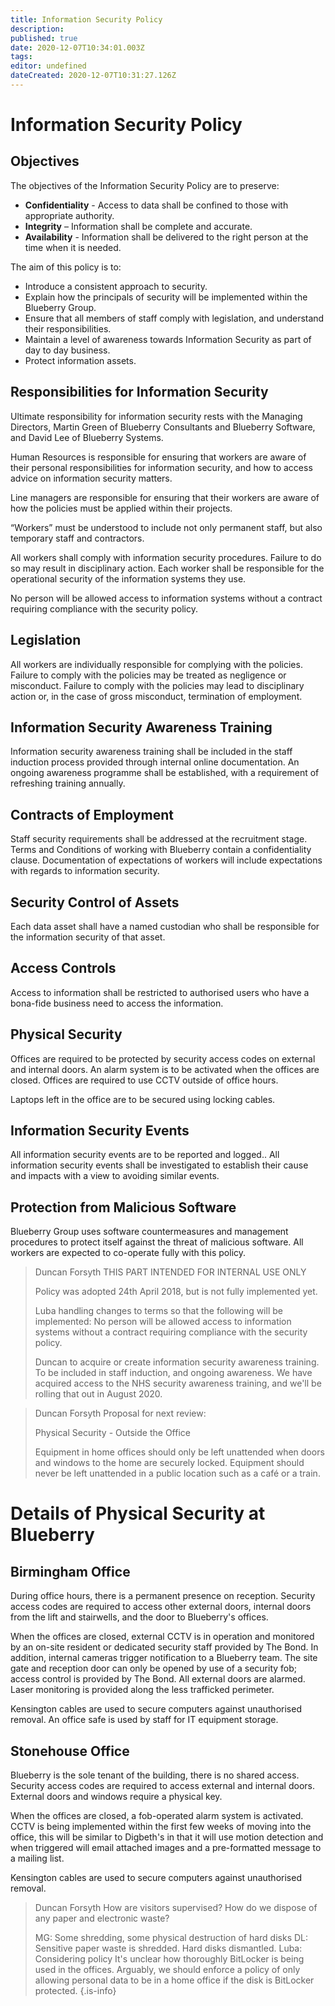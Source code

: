 ```yaml
---
title: Information Security Policy
description: 
published: true
date: 2020-12-07T10:34:01.003Z
tags: 
editor: undefined
dateCreated: 2020-12-07T10:31:27.126Z
---
```


# Information Security Policy

## Objectives 

The objectives of the Information Security Policy are to preserve:

- **Confidentiality** - Access to data shall be confined to those with appropriate authority. 
- **Integrity** – Information shall be complete and accurate.  
- **Availability** - Information shall be delivered to the right person at the time when it is needed.

The aim of this policy is to:

- Introduce a consistent approach to security.
- Explain how the principals of security will be implemented within the Blueberry Group.
- Ensure that all members of staff comply with legislation, and understand their responsibilities.
- Maintain a level of awareness towards Information Security as part of day to day business.
- Protect information assets.


## Responsibilities for Information Security

Ultimate responsibility for information security rests with the Managing Directors, Martin Green of Blueberry Consultants and Blueberry Software, and David Lee of Blueberry Systems. 

Human Resources is responsible for ensuring that workers are aware of their personal responsibilities for information security, and how to access advice on information security matters.

Line managers are responsible for ensuring that their workers are aware of how the policies must be applied within their projects.



“Workers” must be understood to include not only permanent staff, but also temporary staff and contractors.

All workers shall comply with information security procedures. Failure to do so may result in disciplinary action. Each worker shall be responsible for the operational security of the information systems they use.

No person will be allowed access to information systems  without a contract requiring compliance with the security policy.



## Legislation

All workers are individually responsible for complying with the policies. Failure to comply with the policies may be treated as negligence or misconduct. Failure to comply with the policies may lead to disciplinary action or, in the case of gross misconduct, termination of employment.



## Information Security Awareness Training

Information security awareness training shall be included in the staff induction process provided through internal online documentation. An ongoing awareness programme shall be established, with a requirement of refreshing training annually.

 

## Contracts of Employment

Staff security requirements shall be addressed at the recruitment stage. Terms and Conditions of working with Blueberry contain a confidentiality clause. Documentation of expectations of workers will include expectations with regards to information security.

 

## Security Control of Assets

Each data asset shall have a named custodian who shall be responsible for the information security of that asset. 



## Access Controls

Access to information shall be restricted to authorised users who have a bona-fide business need to access the information.



## Physical Security

Offices are required to be protected by security access codes on external and internal doors. An alarm system is to be activated when the offices are closed. Offices are required to use CCTV outside of office hours.

Laptops left in the office are to be secured using locking cables.



## Information Security Events 

All information security events are to be reported and logged.. All information security events shall be investigated to establish their cause and impacts with a view to avoiding similar events.



## Protection from Malicious Software

Blueberry Group uses software countermeasures and management procedures to protect itself against the threat of malicious software. All workers are expected to co-operate fully with this policy. 





> Duncan Forsyth
> THIS PART INTENDED FOR INTERNAL USE ONLY
> 
> Policy was adopted 24th April 2018, but is not fully implemented yet. 
> 
> Luba handling changes to terms so that the following will be implemented: No person will be allowed access to information systems without a contract requiring compliance with the security policy. 
> 
> Duncan to acquire or create information security awareness training. To be included in staff induction, and ongoing awareness. We have acquired access to the NHS security awareness training, and we'll be rolling that out in August 2020.
> 



> Duncan Forsyth
> Proposal for next review: 
> 
> Physical Security - Outside the Office
> 
> Equipment in home offices should only be left unattended when doors and windows to the home are securely locked. Equipment should never be left unattended in a public location such as a café or a train. 
> 


# Details of Physical Security at Blueberry

## Birmingham Office

During office hours, there is a permanent presence on reception.  Security access codes are required to access other external doors, internal doors from the lift and stairwells, and the door to Blueberry's offices.

When the offices are closed, external CCTV is in operation and monitored by an on-site resident or dedicated security staff provided by The Bond.  In addition, internal cameras trigger notification to a Blueberry team. The site gate and reception door can only be opened by use of a security fob; access control is provided by The Bond. All external doors are alarmed. Laser monitoring is provided along the less trafficked perimeter.

Kensington cables are used to secure computers against unauthorised removal. An office safe is used by staff for IT equipment storage. 



## Stonehouse Office

Blueberry is the sole tenant of the building, there is no shared access. Security access codes are required to access external and internal doors. External doors and windows require a physical key.

When the offices are closed, a fob-operated alarm system is activated. CCTV is being implemented within the first few weeks of moving into the office, this will be similar to Digbeth's in that it will use motion detection and when triggered will email attached images and a pre-formatted message to a mailing list.

Kensington cables are used to secure computers against unauthorised removal. 

> Duncan Forsyth
> How are visitors supervised?
> How do we dispose of any paper and electronic waste?
> 
> MG: Some shredding, some physical destruction of hard disks
> DL: Sensitive paper waste is shredded. Hard disks dismantled.
> Luba: Considering policy
> It's unclear how thoroughly BitLocker is being used in the offices. Arguably, we should enforce a policy of only allowing personal data to be in a home office if the disk is BitLocker protected.
{.is-info}
